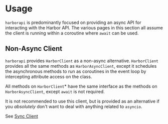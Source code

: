 # Usage

`harborapi` is predominantly focused on providing an async API for interacting with the Harbor API. The various pages in this section all assume the client is running within a coroutine where `await` can be used.

## Non-Async Client

`harborapi` provides `HarborClient` as a non-async alternative. `HarborClient` provides all the same methods as `HarborAsyncClient`, except it schedules the asynchronous methods to run as coroutines in the event loop by intercepting attribute access on the class.

All methods on `HarborClient`\* have the same interface as the methods on `HarborAsyncClient`, except `await` is not required.

It is not recommended to use this client, but is provided as an alternative if you _absolutely_ don't want to deal with anything related to `asyncio`.

See [Sync Client](sync-client.md)
